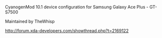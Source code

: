 CyanogenMod 10.1 device configuration for Samsung Galaxy Ace Plus - GT-S7500

Maintained by TheWhisp

http://forum.xda-developers.com/showthread.php?t=2169122
